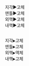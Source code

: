 <link rel="stylesheet" href="../../.res/darkmode.css">  

지각▶<span class="r">고체</span>  
맨틀▶<span class="r">고체</span>  
외핵▶<span class="t">고체</span>  
내핵▶<span class="r">고체</span>  
  
<pre>  
지각▶<span class="r">고체</span>  
맨틀▶<span class="r">고체</span>  
외핵▶<span class="b">액체</span>  
내핵▶<span class="r">고체</span>  

</pre>